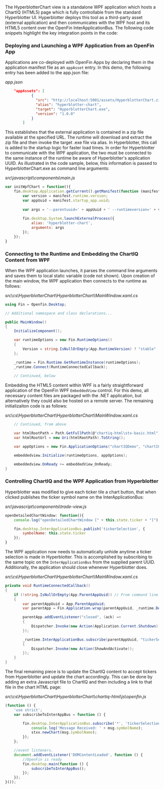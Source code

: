 The HyperblotterChart view is a standalone WPF application which hosts a ChartIQ (HTML5) page which is fully controllable from the standard Hyperblotter UI. Hyperblotter deploys this tool as a third-party asset (external application) and then communicates with the WPF host and its HTML5 content over the OpenFin InterApplicationBus. The following code snippets highlight the key integration points in the code:
### Deploying and Launching a WPF Application from an OpenFin App
Applications are co-deployed with OpenFin Apps by declaring them in the application manifest file as an `appAsset` entry. In this demo, the following entry has been added to the app.json file:

*app.json*
```json
    "appAssets": [
            {
              "src": "http://localhost:5001/assets/HyperblotterChart.zip",
              "alias": "hyperblotter-chart",
              "target": "HyperblotterChart.exe",
              "version": "1.0.0"
            }
        ]
```

This establishes that the external application is contained in a zip file available at the specified URL. The runtime will download and extract the zip file and then invoke the target .exe file via alias. In Hyperblotter, this call is added to the startup logic for faster load times.
In order for Hyperblotter to communicate with the WPF application, the two must be connected to the same instance of the runtime be aware of Hyperblotter's application UUID. As illustrated in the code sample, below, this information is passed to HyperblotterChart.exe as command line arguments:

*src\javascript\components\main.js*
```javascript
var initWpfChart = function(){
	fin.desktop.Application.getCurrent().getManifest(function (manifest) {
		var version = manifest.runtime.version;
		var appUuid = manifest.startup_app.uuid;
		
		var args = '--parentuuid=' + appUuid + ' --runtimeversion=' + version + ' --hidden=true';
		
		fin.desktop.System.launchExternalProcess({
			alias: 'hyperblotter-chart',
			arguments: args
		});
	});
}
```

### Connecting to the Runtime and Embedding the ChartIQ Content from WPF
When the WPF application launches, it parses the command line arguments and saves them to local static variable (code not shown). Upon creation of the main window, the WPF application then connects to the runtime as follows:

*src\cs\HyperblotterChart\HyperblotterChart\MainWindow.xaml.cs*
```csharp
using Fin = Openfin.Desktop;

// Additional namespace and class declarations...

public MainWindow()
{
    InitializeComponent();

    var runtimeOptions = new Fin.RuntimeOptions()
    {
        Version = string.IsNullOrEmpty(App.RuntimeVersion) ? "stable" : App.RuntimeVersion, // From command line args
    };

    _runtime = Fin.Runtime.GetRuntimeInstance(runtimeOptions);
    _runtime.Connect(RuntimeConnectedCallback);
    
    // Continued, below
```
Embedding the HTML5 content within WPF is a fairly straightforward application of the OpenFin WPF `EmbeddedView` control. For this demo, all necessary content files are packaged with the .NET application, but alternatively they could also be hosted on a remote server. The remaining initializaiton code is as follows:

*src\cs\HyperblotterChart\HyperblotterChart\MainWindow.xaml.cs*
```csharp
    // Continued, from above

    var htmlRootPath = Path.GetFullPath(@"chartiq-html\stx-basic.html");
    var htmlRootUrl = new Uri(htmlRootPath).ToString();

    var appOptions = new Fin.ApplicationOptions("chartIQDemo", "chartIQUuid", htmlRootPath);

    embeddedview.Initialize(runtimeOptions, appOptions);

    embeddedview.OnReady += embeddedView_OnReady;
}
```
### Controlling ChartIQ and the WPF Application from Hyperblotter
Hyperblotter was modified to give each ticker tile a chart button, that when clicked publishes the ticker symbol name on the InterApplicationBus:

*src\javascript\components\trade-view.js*
```javascript
openDetailedChartWindow: function(){
    console.log("openDetailedChartWindow [" + this.state.ticker + "]");

    fin.desktop.InterApplicationBus.publish('tickerSelection', {
        symbolName: this.state.ticker
    });
}
```
The WPF application now needs to automatically unhide anytime a ticker selection is made in Hyperblotter. This is accomplished by subscribing to the same topic on the `InterApplicationBus` from the supplied parent UUID. Additionally, the application should close whenever Hyperblotter does.

*src\cs\HyperblotterChart\HyperblotterChart\MainWindow.xaml.cs*
```csharp
private void RuntimeConnectedCallback()
{
    if (!string.IsNullOrEmpty(App.ParentAppUuid)) // From command line args
    {
        var parentAppUuid = App.ParentAppUuid;
        var parentApp = Fin.Application.wrap(parentAppUuid, _runtime.DesktopConnection);

        parentApp.addEventListener("closed", (ack) =>
        {
            Dispatcher.Invoke(new Action(Application.Current.Shutdown));
        });

        _runtime.InterApplicationBus.subscribe(parentAppUuid, "tickerSelection", (sourceUuid, topic, message) =>
        {
            Dispatcher.Invoke(new Action(ShowAndActivate));
        });
    }
}
```
The final remaining piece is to update the ChartIQ content to accept tickers from Hyperblotter and update the chart accordingly. This can be done by adding an extra Javascript file to ChartIQ and then including a link to that file in the chart HTML page:

*src\cs\HyperblotterChart\HyperblotterChart\chartiq-html\js\openfin.js*
```javascript
(function () {
    'use strict';
	var subscribeToInterAppBus = function () {

        fin.desktop.InterApplicationBus.subscribe('*', 'tickerSelection', function (msg) {
			console.log('Message Received: ' + msg.symbolName);
            stxx.newChart(msg.symbolName);
        });
    };

    //event listeners.
    document.addEventListener('DOMContentLoaded', function () {
        //OpenFin is ready
        fin.desktop.main(function () {
			subscribeToInterAppBus();
        });
    });
}());
```
